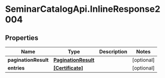 # SeminarCatalogApi.InlineResponse2004

## Properties
Name | Type | Description | Notes
------------ | ------------- | ------------- | -------------
**paginationResult** | [**PaginationResult**](PaginationResult.md) |  | [optional] 
**entries** | [**[Certificate]**](Certificate.md) |  | [optional] 


